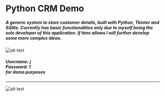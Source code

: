 # Python CRM Demo
##### A generic system to store customer details, built with Python, Tkinter and SQlite. Currently has basic functionalities only due to myself being the sole developer of this application. If time allows I will further develop some more complex ideas.

![alt text][login]
##### Username: j <br> Password: 1 <br> for demo purposes
***
![alt text][system]


[login]: https://github.com/jdzine92/Python-Customer-Software-System/blob/main/jordan-systems.png "Jordan Systems Login Screen"
[system]: https://github.com/jdzine92/Python-Customer-Software-System/blob/main/system-main.png "Jordan Systems Demo"
